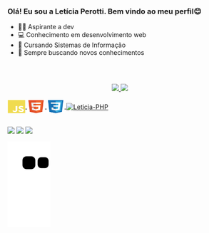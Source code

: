 ### Olá! Eu sou a Letícia Perotti. Bem vindo ao meu perfil😊

- 👩‍💻 Aspirante a dev
- 💻 Conhecimento em desenvolvimento web
- 📘 Cursando Sistemas de Informação
- 🤩 Sempre buscando novos conhecimentos


<br><br/>

<div align="center">
  <a href="https://github.com/leticia-perotti">
  <img height="180em" src="https://github-readme-stats.vercel.app/api?username=leticia-perotti&show_icons=true&theme=dracula&include_all_commits=true&count_private=true"/>
  <img height="180em" src="https://github-readme-stats.vercel.app/api/top-langs/?username=leticia-perotti&layout=compact&langs_count=7&theme=dracula"/>
</div>
  
  <div style="display: inline_block"><br>
  <img align="center" alt="Leticia-Js" height="30" width="40" src="https://raw.githubusercontent.com/devicons/devicon/master/icons/javascript/javascript-plain.svg">
  <img align="center" alt="Leticia-HTML" height="30" width="40" src="https://raw.githubusercontent.com/devicons/devicon/master/icons/html5/html5-original.svg">
  <img align="center" alt="Leticia-CSS" height="30" width="40" src="https://raw.githubusercontent.com/devicons/devicon/master/icons/css3/css3-original.svg">
  <img align="center" alt="Leticia-PHP" height="30" width="50" src="https://www.php.net/images/logos/new-php-logo.svg">
</div>
  
  ##
 
<div> 
  <a href="https://instagram.com/leticia_perotti" target="_blank"><img src="https://img.shields.io/badge/-Instagram-%23E4405F?style=for-the-badge&logo=instagram&logoColor=white" target="_blank"></a>
  <a href = "mailto:leticiadanieleperotti@gmail.com"><img src="https://img.shields.io/badge/-Gmail-%23333?style=for-the-badge&logo=gmail&logoColor=white" target="_blank"></a>
  <a href="https://www.linkedin.com/in/leticia-daniele-perotti/" target="_blank"><img src="https://img.shields.io/badge/-LinkedIn-%230077B5?style=for-the-badge&logo=linkedin&logoColor=white" target="_blank"></a> 
 
  ![Snake animation](https://github.com/rafaballerini/rafaballerini/blob/output/github-contribution-grid-snake.svg)
 
</div>

